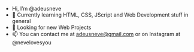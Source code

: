 - Hi, I’m @adeusneve
- 🌱 Currently learning HTML, CSS, JScript and Web Development stuff in general
- 🤍 Looking for new Web Projects
- 📫 You can contact me at adeusneve@gmail.com or on Instagram at @nevelovesyou

<!---
guihtzt/guihtzt is a ✨ special ✨ repository because its `README.md` (this file) appears on your GitHub profile.
You can click the Preview link to take a look at your changes.
--->
